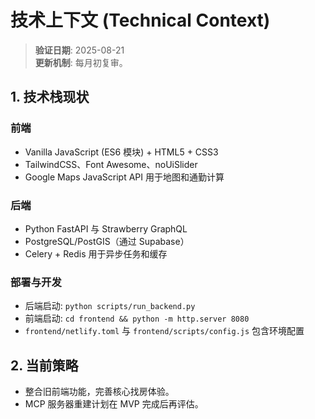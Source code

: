 # 技术上下文 (Technical Context)

> **验证日期**: 2025-08-21  
> **更新机制**: 每月初复审。

## 1. 技术栈现状
### 前端
- Vanilla JavaScript (ES6 模块) + HTML5 + CSS3
- TailwindCSS、Font Awesome、noUiSlider
- Google Maps JavaScript API 用于地图和通勤计算

### 后端
- Python FastAPI 与 Strawberry GraphQL
- PostgreSQL/PostGIS（通过 Supabase）
- Celery + Redis 用于异步任务和缓存

### 部署与开发
- 后端启动: `python scripts/run_backend.py`
- 前端启动: `cd frontend && python -m http.server 8080`
- `frontend/netlify.toml` 与 `frontend/scripts/config.js` 包含环境配置

## 2. 当前策略
- 整合旧前端功能，完善核心找房体验。
- MCP 服务器重建计划在 MVP 完成后再评估。

